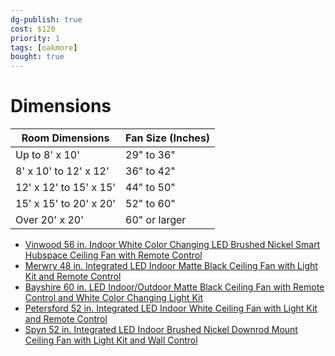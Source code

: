 ```yaml
---
dg-publish: true
cost: $120
priority: 1
tags: [oakmore]
bought: true
---
```


# Dimensions

| Room Dimensions        | Fan Size (Inches) |
|------------------------|-------------------|
| Up to 8' x 10'         | 29" to 36"        |
| 8' x 10' to 12' x 12'  | 36" to 42"        |
| 12' x 12' to 15' x 15' | 44" to 50"        |
| 15' x 15' to 20' x 20' | 52" to 60"        |
| Over 20' x 20'         | 60" or larger     |

- [Vinwood 56 in. Indoor White Color Changing LED Brushed Nickel Smart Hubspace Ceiling Fan with Remote Control](https://www.homedepot.com/p/Home-Decorators-Collection-Vinwood-56-in-Indoor-White-Color-Changing-LED-Brushed-Nickel-Smart-Hubspace-Ceiling-Fan-with-Remote-Control-56002/320816365)
- [Merwry 48 in. Integrated LED Indoor Matte Black Ceiling Fan with Light Kit and Remote Control](https://www.homedepot.com/pep/Home-Decorators-Collection-Merwry-48-in-Integrated-LED-Indoor-Matte-Black-Ceiling-Fan-with-Light-Kit-and-Remote-Control-SW1422-48in-MBK/314459861)
- [Bayshire 60 in. LED Indoor/Outdoor Matte Black Ceiling Fan with Remote Control and White Color Changing Light Kit](https://www.homedepot.com/pep/Home-Decorators-Collection-Bayshire-52-in-LED-Indoor-Outdoor-Matte-Black-Ceiling-Fan-with-Remote-Control-and-White-Color-Changing-Light-Kit-102L52MBKDDW/314741913)
- [Petersford 52 in. Integrated LED Indoor White Ceiling Fan with Light Kit and Remote Control](https://www.homedepot.com/p/Home-Decorators-Collection-Petersford-52-in-Integrated-LED-Indoor-White-Ceiling-Fan-with-Light-Kit-and-Remote-Control-14427/301160203)
- [Spyn 52 in. Integrated LED Indoor Brushed Nickel Downrod Mount Ceiling Fan with Light Kit and Wall Control](https://www.homedepot.com/p/KICHLER-Spyn-52-in-Integrated-LED-Indoor-Brushed-Nickel-Downrod-Mount-Ceiling-Fan-with-Light-Kit-and-Wall-Control-300275NI/313725578)
